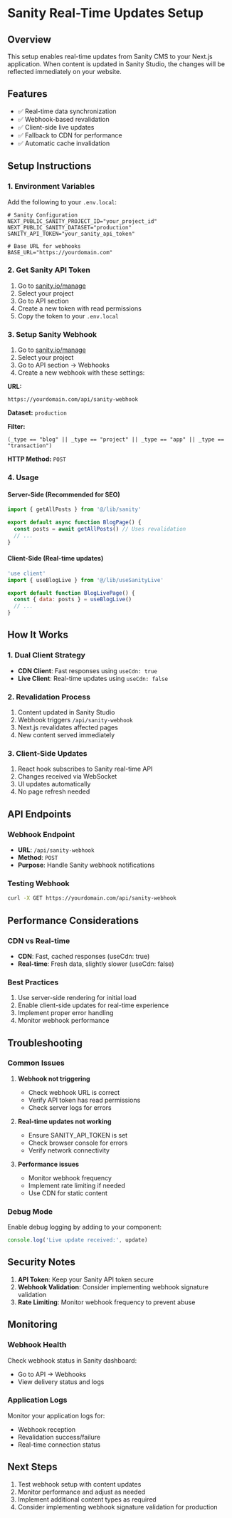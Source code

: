 # Sanity Real-Time Updates Setup

## Overview
This setup enables real-time updates from Sanity CMS to your Next.js application. When content is updated in Sanity Studio, the changes will be reflected immediately on your website.

## Features
- ✅ Real-time data synchronization
- ✅ Webhook-based revalidation
- ✅ Client-side live updates
- ✅ Fallback to CDN for performance
- ✅ Automatic cache invalidation

## Setup Instructions

### 1. Environment Variables
Add the following to your `.env.local`:

```env
# Sanity Configuration
NEXT_PUBLIC_SANITY_PROJECT_ID="your_project_id"
NEXT_PUBLIC_SANITY_DATASET="production"
SANITY_API_TOKEN="your_sanity_api_token"

# Base URL for webhooks
BASE_URL="https://yourdomain.com"
```

### 2. Get Sanity API Token
1. Go to [sanity.io/manage](https://sanity.io/manage)
2. Select your project
3. Go to API section
4. Create a new token with read permissions
5. Copy the token to your `.env.local`

### 3. Setup Sanity Webhook
1. Go to [sanity.io/manage](https://sanity.io/manage)
2. Select your project
3. Go to API section → Webhooks
4. Create a new webhook with these settings:

**URL:**
```
https://yourdomain.com/api/sanity-webhook
```

**Dataset:** `production`

**Filter:**
```groq
(_type == "blog" || _type == "project" || _type == "app" || _type == "transaction")
```

**HTTP Method:** `POST`

### 4. Usage

#### Server-Side (Recommended for SEO)
```javascript
import { getAllPosts } from '@/lib/sanity'

export default async function BlogPage() {
  const posts = await getAllPosts() // Uses revalidation
  // ...
}
```

#### Client-Side (Real-time updates)
```javascript
'use client'
import { useBlogLive } from '@/lib/useSanityLive'

export default function BlogLivePage() {
  const { data: posts } = useBlogLive()
  // ...
}
```

## How It Works

### 1. Dual Client Strategy
- **CDN Client**: Fast responses using `useCdn: true`
- **Live Client**: Real-time updates using `useCdn: false`

### 2. Revalidation Process
1. Content updated in Sanity Studio
2. Webhook triggers `/api/sanity-webhook`
3. Next.js revalidates affected pages
4. New content served immediately

### 3. Client-Side Updates
1. React hook subscribes to Sanity real-time API
2. Changes received via WebSocket
3. UI updates automatically
4. No page refresh needed

## API Endpoints

### Webhook Endpoint
- **URL**: `/api/sanity-webhook`
- **Method**: `POST`
- **Purpose**: Handle Sanity webhook notifications

### Testing Webhook
```bash
curl -X GET https://yourdomain.com/api/sanity-webhook
```

## Performance Considerations

### CDN vs Real-time
- **CDN**: Fast, cached responses (useCdn: true)
- **Real-time**: Fresh data, slightly slower (useCdn: false)

### Best Practices
1. Use server-side rendering for initial load
2. Enable client-side updates for real-time experience
3. Implement proper error handling
4. Monitor webhook performance

## Troubleshooting

### Common Issues

1. **Webhook not triggering**
   - Check webhook URL is correct
   - Verify API token has read permissions
   - Check server logs for errors

2. **Real-time updates not working**
   - Ensure SANITY_API_TOKEN is set
   - Check browser console for errors
   - Verify network connectivity

3. **Performance issues**
   - Monitor webhook frequency
   - Implement rate limiting if needed
   - Use CDN for static content

### Debug Mode
Enable debug logging by adding to your component:

```javascript
console.log('Live update received:', update)
```

## Security Notes

1. **API Token**: Keep your Sanity API token secure
2. **Webhook Validation**: Consider implementing webhook signature validation
3. **Rate Limiting**: Monitor webhook frequency to prevent abuse

## Monitoring

### Webhook Health
Check webhook status in Sanity dashboard:
- Go to API → Webhooks
- View delivery status and logs

### Application Logs
Monitor your application logs for:
- Webhook reception
- Revalidation success/failure
- Real-time connection status

## Next Steps

1. Test webhook setup with content updates
2. Monitor performance and adjust as needed
3. Implement additional content types as required
4. Consider implementing webhook signature validation for production 